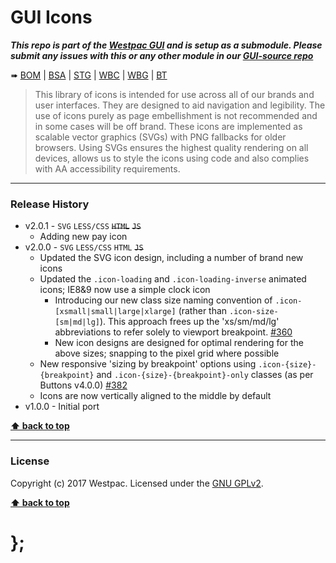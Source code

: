 GUI Icons
=========

***This repo is part of the [Westpac GUI](http://gel.westpacgroup.com.au/GUI/) and is setup as a submodule. Please submit any issues with this or any other
module in our [GUI-source repo](https://github.com/WestpacCXTeam/GUI-source/issues)***

➠
[BOM](http://westpaccxteam.github.io/GUI-icons/tests/BOM/) |
[BSA](http://westpaccxteam.github.io/GUI-icons/tests/BSA/) |
[STG](http://westpaccxteam.github.io/GUI-icons/tests/STG/) |
[WBC](http://westpaccxteam.github.io/GUI-icons/tests/WBC/) |
[WBG](http://westpaccxteam.github.io/GUI-icons/tests/WBC/) |
[BT](http://westpaccxteam.github.io/GUI-icons/tests/BT/)

> This library of icons is intended for use across all of our brands and user interfaces. They are designed to aid navigation and legibility. The use of
> icons purely as page embellishment is not recommended and in some cases will be off brand. These icons are implemented as scalable vector graphics (SVGs)
> with PNG fallbacks for older browsers. Using SVGs ensures the highest quality rendering on all devices, allows us to style the icons using code and also
> complies with AA accessibility requirements.

----------------------------------------------------------------------------------------------------------------------------------------------------------------


### Release History

* v2.0.1 - `SVG` `LESS/CSS` ~~`HTML`~~ ~~`JS`~~
	* Adding new pay icon
* v2.0.0 - `SVG` `LESS/CSS` `HTML` ~~`JS`~~
	* Updated the SVG icon design, including a number of brand new icons
  * Updated the `.icon-loading` and `.icon-loading-inverse` animated icons; IE8&9 now use a simple clock icon
	* Introducing our new class size naming convention of `.icon-[xsmall|small|large|xlarge]` (rather than `.icon-size-[sm|md|lg]`). This approach frees up the
  'xs/sm/md/lg' abbreviations to refer solely to viewport breakpoint.
		[#360](https://github.com/WestpacCXTeam/GUI-source/issues/360)
	* New icon designs are designed for optimal rendering for the above sizes; snapping to the pixel grid where possible
  * New responsive 'sizing by breakpoint' options using `.icon-{size}-{breakpoint}` and `.icon-{size}-{breakpoint}-only` classes (as per Buttons v4.0.0)
    [#382](https://github.com/WestpacCXTeam/GUI-source/issues/382)
  * Icons are now vertically aligned to the middle by default
* v1.0.0 - Initial port

**[⬆ back to top](#content)**


----------------------------------------------------------------------------------------------------------------------------------------------------------------


### License

Copyright (c) 2017 Westpac. Licensed under the [GNU GPLv2](https://raw.githubusercontent.com/WestpacCXTeam/GUI-icons/master/LICENSE).

**[⬆ back to top](#content)**

# };